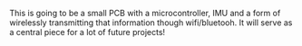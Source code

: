 This is going to be a small PCB with a microcontroller, IMU and a form of wirelessly transmitting that information though wifi/bluetooh.
It will serve as a central piece for a lot of future projects!